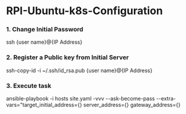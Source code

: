 # RPI-Ubuntu-k8s-Configuration

### 1. Change Initial Password
ssh {user name}@{IP Address}

### 2. Register a Public key from Initial Server
ssh-copy-id -i ~/.ssh/id_rsa.pub {user name}@{IP Address}

### 3. Execute task
ansible-playbook -i hosts site.yaml -vvv --ask-become-pass --extra-vars="target_initial_address={} server_address={} gateway_address={}